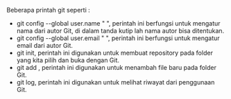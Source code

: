 Beberapa printah git seperti :
- git config --global user.name " ", perintah ini berfungsi untuk mengatur nama dari autor Git, di dalam tanda kutip lah nama autor bisa ditentukan.
- git config --global user.email " ", perintah ini berfungsi untuk mengatur email dari autor Git.
- git init, perintah ini digunakan untuk membuat repository pada folder yang kita pilih dan buka dengan Git.
- git add <file>, perintah ini digunakan untuk menambah file baru pada folder Git.
- git log, perintah ini digunakan untuk melihat riwayat dari penggunaan Git.
